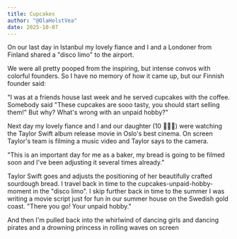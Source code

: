 ```yaml
---
title: Cupcakes
author: "@OlaHolstVea"
date: 2025-10-07
---
```





On our last day in Istanbul my lovely fiance and I and a Londoner from Finland shared a "disco limo" to the airport.

We were all pretty pooped from the inspiring, but intense convos with colorful founders. So I have no memory of how it came up, but our Finnish founder said:

"I was at a friends house last week and he served cupcakes with the coffee. Somebody said "These  cupcakes  are sooo tasty, you should start selling them!" But why? What's wrong with an unpaid hobby?"

Next day my lovely fiance and I and our daughter (10 🏴‍☠️👸) were watching the Taylor Swift album release movie in Oslo's best cinema. On screen Taylor's team is filming a music video and Taylor says to the camera. 


"This is an important day for me as a baker, my bread is going to be filmed soon and I've been adjusting it several times already."


Taylor Swift goes and adjusts the positioning of her beautifully crafted sourdough bread. I travel back in time to the cupcakes-unpaid-hobby-moment in the "disco limo".  I skip further back in time to the summer I was writing a movie script just for fun in our summer house on the Swedish gold coast. "There you go! Your unpaid hobby." 

And then I'm pulled back into the whirlwind of dancing girls and dancing pirates and a drowning princess in rolling waves on screen


